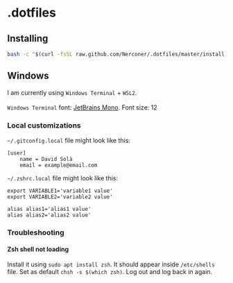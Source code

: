 # .dotfiles

## Installing
```bash
bash -c "$(curl -fsSL raw.github.com/Nerconer/.dotfiles/master/install)"
```

## Windows
I am currently using `Windows Terminal` + `WSL2`.
<br/><br/>
`Windows Terminal` font: [JetBrains Mono](https://www.jetbrains.com/lp/mono/#how-to-install).
Font size: 12

### Local customizations
`~/.gitconfig.local` file might look like this:

    [user]
        name = David Solà
        email = example@email.com

`~/.zshrc.local` file might look like this:

    export VARIABLE1='variable1 value'
    export VARIABLE2='variable2 value'

    alias alias1='alias1 value'
    alias alias2='alias2 value'

### Troubleshooting
#### Zsh shell not loading
Install it using `sudo apt install zsh`. It should appear inside `/etc/shells` file.
Set as default `chsh -s $(which zsh)`.
Log out and log back in again.